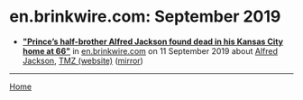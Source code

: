 # en.brinkwire.com: September 2019

 - [**"Prince’s half-brother Alfred Jackson found dead in his Kansas City home at 66"**](https://en.brinkwire.com/us/princes-half-brother-alfred-jackson-found-dead-in-his-kansas-city-home-at-66/) in [en.brinkwire.com](https://en.brinkwire.com/) on 11 September 2019 about [Alfred Jackson](../../topics/alfred-jackson/index.md), [TMZ (website)](../../topics/website/tmz/index.md) ([mirror](https://web.archive.org/web/*/https://en.brinkwire.com/us/princes-half-brother-alfred-jackson-found-dead-in-his-kansas-city-home-at-66/))

----

[Home](./)
